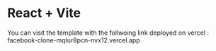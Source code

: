 # React + Vite

You can visit the template with the follwoing link deployed on vercel : facebook-clone-mqlur8pcn-nvx12.vercel.app


